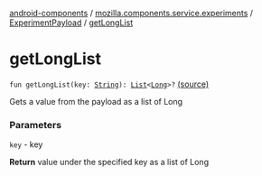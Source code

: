 [android-components](../../index.md) / [mozilla.components.service.experiments](../index.md) / [ExperimentPayload](index.md) / [getLongList](./get-long-list.md)

# getLongList

`fun getLongList(key: `[`String`](https://kotlinlang.org/api/latest/jvm/stdlib/kotlin/-string/index.html)`): `[`List`](https://kotlinlang.org/api/latest/jvm/stdlib/kotlin.collections/-list/index.html)`<`[`Long`](https://kotlinlang.org/api/latest/jvm/stdlib/kotlin/-long/index.html)`>?` [(source)](https://github.com/mozilla-mobile/android-components/blob/master/components/service/experiments/src/main/java/mozilla/components/service/experiments/ExperimentPayload.kt#L75)

Gets a value from the payload as a list of Long

### Parameters

`key` - key

**Return**
value under the specified key as a list of Long

